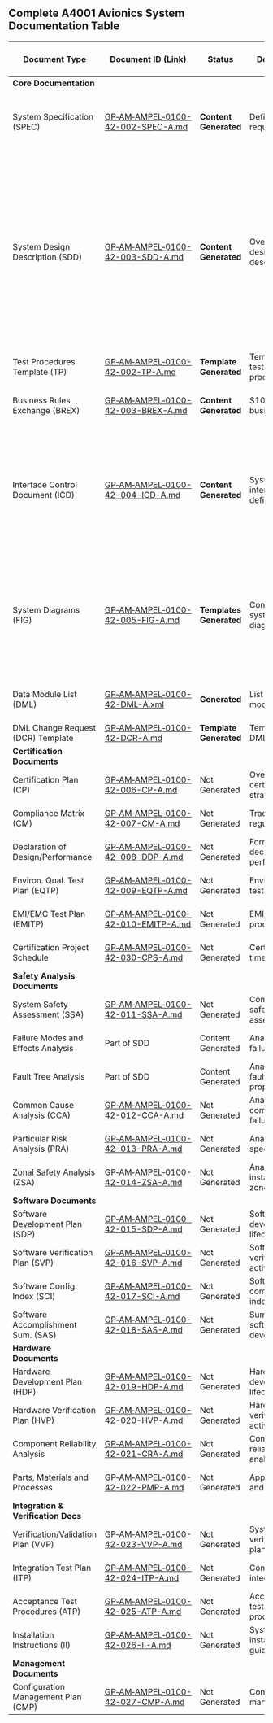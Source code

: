 
## Complete A4001 Avionics System Documentation Table

| Document Type                     | Document ID (Link)                                                                                   | Status              | Description                                       | Mapped S1000D Artifact(s)                                                                                                                                                                                             |
|-----------------------------------|------------------------------------------------------------------------------------------------------|---------------------|---------------------------------------------------|-----------------------------------------------------------------------------------------------------------------------------------------------------------------------------------------------------------------------|
| **Core Documentation**            |                                                                                                      |                     |                                                   |                                                                                                                                                                                                                         |
| System Specification (SPEC)       | [GP‑AM‑AMPEL‑0100-42-002-SPEC-A.md](gaia-air-crafts/GP-AM/docs/A4001/42/GP‑AM‑AMPEL‑0100-42-002-SPEC-A.md) | **Content Generated** | Defines system requirements                       | Multiple DMs (e.g., GP-AM-A4-42-00-00-02A-050A-00 for Requirements)                                                                                                                                                    |
| System Design Description (SDD)   | [GP‑AM‑AMPEL‑0100-42-003-SDD-A.md](gaia-air-crafts/GP-AM/docs/A4001/42/GP‑AM‑AMPEL‑0100-42-003-SDD-A.md) | **Content Generated** | Overall system design description                 | Multiple DMs (e.g., GP-AM-A4-42-00-00-01A-040A-00 for Architecture, GP-AM-A4-42-00-00-03A-070A-00 for Hardware Design, GP-AM-A4-42-00-00-05A-040A-D for Safety Analysis Overview, etc.)                               |
| Test Procedures Template (TP)     | [GP‑AM‑AMPEL‑0100-42-002-TP-A.md](gaia-air-crafts/GP-AM/docs/A4001/42/GP‑AM‑AMPEL‑0100-42-002-TP-A.md) | **Template Generated**| Template for test procedures                      | GP-AM-A4-42-00-06A-050A-D                                                                                                                                                                                             |
| Business Rules Exchange (BREX)    | [GP‑AM‑AMPEL‑0100-42-003-BREX-A.md](gaia-air-crafts/GP-AM/docs/A4001/42/GP‑AM‑AMPEL‑0100-42-003-BREX-A.md) | **Content Generated** | S1000D business rules                             | GP-AM-A4-42-00-00-00A-022A-00                                                                                                                                                                                         |
| Interface Control Document (ICD)  | [GP‑AM‑AMPEL‑0100-42-004-ICD-A.md](gaia-air-crafts/GP-AM/docs/A4001/42/GP‑AM‑AMPEL‑0100-42-004-ICD-A.md) | **Content Generated** | System interface definitions                      | GP-AM-A4-42-00-00-02A-060A-D, GP-AM-A4-42-00-00-02A-061A-D, GP-AM-A4-42-00-00-02A-062A-D, GP-AM-A4-42-00-00-02A-063A-D                                                                                                 |
| System Diagrams (FIG)             | [GP‑AM‑AMPEL‑0100-42-005-FIG-A.md](gaia-air-crafts/GP-AM/docs/A4001/42/GP‑AM‑AMPEL‑0100-42-005-FIG-A.md) | **Templates Generated**| Consolidated system diagrams                      | Multiple ICNs (e.g., ICN-AMPEL-A-A4001-10001-00001-A-001-01, ICN-AMPEL-A-A4001-20001-00001-A-001-01, etc.)                                                                                                               |
| Data Module List (DML)            | [GP‑AM‑AMPEL‑0100-42-DML-A.xml](gaia-air-crafts/GP-AM/docs/A4001/42/GP‑AM‑AMPEL‑0100-42-DML-A.xml)       | **Generated**       | List of all data modules                          | GP-AM-A4-42-00-00-00A-003A-00                                                                                                                                                                                         |
| DML Change Request (DCR) Template | [GP‑AM‑AMPEL‑0100-42-DCR-A.md](gaia-air-crafts/GP-AM/docs/A4001/42/GP‑AM‑AMPEL‑0100-42-DCR-A.md)         | **Template Generated**| Template for DML changes                          | N/A (Process Document)                                                                                                                                                                                                |
| **Certification Documents**       |                                                                                                      |                     |                                                   |                                                                                                                                                                                                                         |
| Certification Plan (CP)           | [GP‑AM‑AMPEL‑0100-42-006-CP-A.md](gaia-air-crafts/GP-AM/docs/A4001/42/GP‑AM‑AMPEL‑0100-42-006-CP-A.md) | Not Generated       | Overall certification strategy                    | GP-AM-A4-42-00-00-07A-040A-D                                                                                                                                                                                          |
| Compliance Matrix (CM)            | [GP‑AM‑AMPEL‑0100-42-007-CM-A.md](gaia-air-crafts/GP-AM/docs/A4001/42/GP‑AM‑AMPEL‑0100-42-007-CM-A.md) | Not Generated       | Traceability to regulations                       | GP-AM-A4-42-00-00-07A-050A-D                                                                                                                                                                                          |
| Declaration of Design/Performance | [GP‑AM‑AMPEL‑0100-42-008-DDP-A.md](gaia-air-crafts/GP-AM/docs/A4001/42/GP‑AM‑AMPEL‑0100-42-008-DDP-A.md) | Not Generated       | Formal declaration of performance                 | GP-AM-A4-42-00-00-07A-060A-D                                                                                                                                                                                          |
| Environ. Qual. Test Plan (EQTP)   | [GP‑AM‑AMPEL‑0100-42-009-EQTP-A.md](gaia-air-crafts/GP-AM/docs/A4001/42/GP‑AM‑AMPEL‑0100-42-009-EQTP-A.md)| Not Generated       | Environmental testing plan                        | GP-AM-A4-42-00-00-06A-080A-D                                                                                                                                                                                          |
| EMI/EMC Test Plan (EMITP)         | [GP‑AM‑AMPEL‑0100-42-010-EMITP-A.md](gaia-air-crafts/GP-AM/docs/A4001/42/GP‑AM‑AMPEL‑0100-42-010-EMITP-A.md)| Not Generated       | EMI/EMC test procedures                           | GP-AM-A4-42-00-00-06A-081A-D                                                                                                                                                                                          |
| Certification Project Schedule    | [GP‑AM‑AMPEL‑0100-42-030-CPS-A.md](gaia-air-crafts/GP-AM/docs/A4001/42/GP‑AM‑AMPEL‑0100-42-030-CPS-A.md)| Not Generated       | Certification timeline                            | GP-AM-A4-42-00-00-07A-030A-D                                                                                                                                                                                          |
| **Safety Analysis Documents**     |                                                                                                      |                     |                                                   |                                                                                                                                                                                                                         |
| System Safety Assessment (SSA)    | [GP‑AM‑AMPEL‑0100-42-011-SSA-A.md](gaia-air-crafts/GP-AM/docs/A4001/42/GP‑AM‑AMPEL‑0100-42-011-SSA-A.md) | Not Generated       | Comprehensive safety assessment                   | GP-AM-A4-42-00-00-05A-070A-D                                                                                                                                                                                          |
| Failure Modes and Effects Analysis| Part of SDD                                                                                          | Content Generated   | Analysis of failure modes                         | GP-AM-A4-42-00-00-05A-050A-D                                                                                                                                                                                          |
| Fault Tree Analysis               | Part of SDD                                                                                          | Content Generated   | Analysis of fault propagation                     | GP-AM-A4-42-00-00-05A-060A-D                                                                                                                                                                                          |
| Common Cause Analysis (CCA)       | [GP‑AM‑AMPEL‑0100-42-012-CCA-A.md](gaia-air-crafts/GP-AM/docs/A4001/42/GP‑AM‑AMPEL‑0100-42-012-CCA-A.md) | Not Generated       | Analysis of common mode failures                  | GP-AM-A4-42-00-00-05A-071A-D                                                                                                                                                                                          |
| Particular Risk Analysis (PRA)    | [GP‑AM‑AMPEL‑0100-42-013-PRA-A.md](gaia-air-crafts/GP-AM/docs/A4001/42/GP‑AM‑AMPEL‑0100-42-013-PRA-A.md) | Not Generated       | Analysis of specific risks                        | GP-AM-A4-42-00-00-05A-072A-D                                                                                                                                                                                          |
| Zonal Safety Analysis (ZSA)       | [GP‑AM‑AMPEL‑0100-42-014-ZSA-A.md](gaia-air-crafts/GP-AM/docs/A4001/42/GP‑AM‑AMPEL‑0100-42-014-ZSA-A.md) | Not Generated       | Analysis of installation zones                    | GP-AM-A4-42-00-00-05A-073A-D                                                                                                                                                                                          |
| **Software Documents**            |                                                                                                      |                     |                                                   |                                                                                                                                                                                                                         |
| Software Development Plan (SDP)   | [GP‑AM‑AMPEL‑0100-42-015-SDP-A.md](gaia-air-crafts/GP-AM/docs/A4001/42/GP‑AM‑AMPEL‑0100-42-015-SDP-A.md) | Not Generated       | Software development lifecycle                    | GP-AM-A4-42-00-00-04A-040A-D                                                                                                                                                                                          |
| Software Verification Plan (SVP)  | [GP‑AM‑AMPEL‑0100-42-016-SVP-A.md](gaia-air-crafts/GP-AM/docs/A4001/42/GP‑AM‑AMPEL‑0100-42-016-SVP-A.md) | Not Generated       | Software verification activities                  | GP-AM-A4-42-00-00-04A-050A-D                                                                                                                                                                                          |
| Software Config. Index (SCI)      | [GP‑AM‑AMPEL‑0100-42-017-SCI-A.md](gaia-air-crafts/GP-AM/docs/A4001/42/GP‑AM‑AMPEL‑0100-42-017-SCI-A.md) | Not Generated       | Software component index                          | GP-AM-A4-42-00-00-04A-060A-D                                                                                                                                                                                          |
| Software Accomplishment Sum. (SAS)| [GP‑AM‑AMPEL‑0100-42-018-SAS-A.md](gaia-air-crafts/GP-AM/docs/A4001/42/GP‑AM‑AMPEL‑0100-42-018-SAS-A.md) | Not Generated       | Summary of software development                   | GP-AM-A4-42-00-00-04A-070A-D                                                                                                                                                                                          |
| **Hardware Documents**            |                                                                                                      |                     |                                                   |                                                                                                                                                                                                                         |
| Hardware Development Plan (HDP)   | [GP‑AM‑AMPEL‑0100-42-019-HDP-A.md](gaia-air-crafts/GP-AM/docs/A4001/42/GP‑AM‑AMPEL‑0100-42-019-HDP-A.md) | Not Generated       | Hardware development lifecycle                    | GP-AM-A4-42-00-00-03A-040A-D                                                                                                                                                                                          |
| Hardware Verification Plan (HVP)  | [GP‑AM‑AMPEL‑0100-42-020-HVP-A.md](gaia-air-crafts/GP-AM/docs/A4001/42/GP‑AM‑AMPEL‑0100-42-020-HVP-A.md) | Not Generated       | Hardware verification activities                  | GP-AM-A4-42-00-00-03A-050A-D                                                                                                                                                                                          |
| Component Reliability Analysis    | [GP‑AM‑AMPEL‑0100-42-021-CRA-A.md](gaia-air-crafts/GP-AM/docs/A4001/42/GP‑AM‑AMPEL‑0100-42-021-CRA-A.md) | Not Generated       | Component reliability analysis                    | GP-AM-A4-42-00-00-03A-060A-D                                                                                                                                                                                          |
| Parts, Materials and Processes    | [GP‑AM‑AMPEL‑0100-42-022-PMP-A.md](gaia-air-crafts/GP-AM/docs/A4001/42/GP‑AM‑AMPEL‑0100-42-022-PMP-A.md) | Not Generated       | Approved parts and materials                      | GP-AM-A4-42-00-00-03A-070A-D                                                                                                                                                                                          |
| **Integration & Verification Docs** |                                                                                                      |                     |                                                   |                                                                                                                                                                                                                         |
| Verification/Validation Plan (VVP)| [GP‑AM‑AMPEL‑0100-42-023-VVP-A.md](gaia-air-crafts/GP-AM/docs/A4001/42/GP‑AM‑AMPEL‑0100-42-023-VVP-A.md) | Not Generated       | System verification plan                          | GP-AM-A4-42-00-00-06A-070A-D                                                                                                                                                                                          |
| Integration Test Plan (ITP)       | [GP‑AM‑AMPEL‑0100-42-024-ITP-A.md](gaia-air-crafts/GP-AM/docs/A4001/42/GP‑AM‑AMPEL‑0100-42-024-ITP-A.md) | Not Generated       | Component integration plan                        | GP-AM-A4-42-00-00-06A-071A-D                                                                                                                                                                                          |
| Acceptance Test Procedures (ATP)  | [GP‑AM‑AMPEL‑0100-42-025-ATP-A.md](gaia-air-crafts/GP-AM/docs/A4001/42/GP‑AM‑AMPEL‑0100-42-025-ATP-A.md) | Not Generated       | Acceptance test procedures                      | GP-AM-A4-42-00-00-06A-072A-D                                                                                                                                                                                          |
| Installation Instructions (II)    | [GP‑AM‑AMPEL‑0100-42-026-II-A.md](gaia-air-crafts/GP-AM/docs/A4001/42/GP‑AM‑AMPEL‑0100-42-026-II-A.md) | Not Generated       | System installation guide                         | GP-AM-A4-42-00-00-08A-040A-D                                                                                                                                                                                          |
| **Management Documents**          |                                                                                                      |                     |                                                   |                                                                                                                                                                                                                         |
| Configuration Management Plan (CMP)| [GP‑AM‑AMPEL‑0100-42-027-CMP-A.md](gaia-air-crafts/GP-AM/docs/A4001/42/GP‑AM‑AMPEL‑0100-42-027-CMP-A.md) | Not Generated       | Configuration management                          | GP-AM-A4-42-00-00-09A-040A-D                                                              
